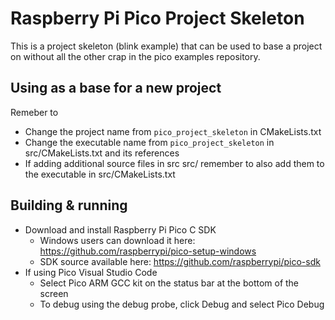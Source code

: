 # Raspberry Pi Pico Project Skeleton

This is a project skeleton (blink example) that can be used to base a project on without all the other crap in the pico examples repository.

## Using as a base for a new project
Remeber to
 * Change the project name from `pico_project_skeleton` in CMakeLists.txt
 * Change the executable name from `pico_project_skeleton` in src/CMakeLists.txt and its references
 * If adding additional source files in src src/ remember to also add them to the executable in src/CMakeLists.txt

## Building & running
 * Download and install Raspberry Pi Pico C SDK
   - Windows users can download it here: https://github.com/raspberrypi/pico-setup-windows
   - SDK source available here: https://github.com/raspberrypi/pico-sdk
 * If using Pico Visual Studio Code
   - Select Pico ARM GCC kit on the status bar at the bottom of the screen
   - To debug using the debug probe, click Debug and select Pico Debug